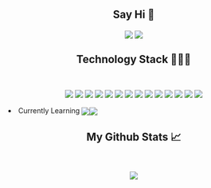 <h2 align="center">Say Hi 👋</h2>

<p align = "center">
<a href="https://www.linkedin.com/in/jonathan-prill-49423672/" target="_blank"><img align="center" src="https://img.shields.io/badge/linkedin-%230077B5.svg?style=for-the-badge&logo=linkedin&logoColor=white"/></a>
<a href="mailto:jonathantprill@gmail.com" target="_blank"><img align="center" src="https://img.shields.io/badge/Gmail-D14836?style=for-the-badge&logo=gmail&logoColor=white" /></a>
</p>

<h2 align="center">Technology Stack 👨🏻‍💻</h2>

<br />

<!-- https://github.com/Ileriayo/markdown-badges -->

<p align="center">
    <img src="https://img.shields.io/badge/MongoDB-%234ea94b.svg?style=for-the-badge&logo=mongodb&logoColor=white" />
    <img src="https://img.shields.io/badge/express.js-%23404d59.svg?style=for-the-badge&logo=express&logoColor=%2361DAFB" />
    <img src="https://img.shields.io/badge/react-%2320232a.svg?style=for-the-badge&logo=react&logoColor=%2361DAFB"  />
    <img src="https://img.shields.io/badge/node.js-6DA55F?style=for-the-badge&logo=node.js&logoColor=white" />
    <img src="https://img.shields.io/badge/javascript-%23323330.svg?style=for-the-badge&logo=javascript&logoColor=%23F7DF1E" />
    <img src="https://img.shields.io/badge/html5-%23E34F26.svg?style=for-the-badge&logo=html5&logoColor=white" />
    <img src="https://img.shields.io/badge/css3-%231572B6.svg?style=for-the-badge&logo=css3&logoColor=white" >
    <img src="https://img.shields.io/badge/bootstrap-%23563D7C.svg?style=for-the-badge&logo=bootstrap&logoColor=white"  />
    <img src="https://img.shields.io/badge/mysql-%2300f.svg?style=for-the-badge&logo=mysql&logoColor=white"  />
    <img src="https://img.shields.io/badge/-GraphQL-E10098?style=for-the-badge&logo=graphql&logoColor=white"  />
    <img src="https://img.shields.io/badge/Sequelize-52B0E7?style=for-the-badge&logo=Sequelize&logoColor=white" >
    <img src="https://img.shields.io/badge/jquery-%230769AD.svg?style=for-the-badge&logo=jquery&logoColor=white"  />
    <img src="https://img.shields.io/badge/Insomnia-black?style=for-the-badge&logo=insomnia&logoColor=5849BE" />
    <img src="https://img.shields.io/badge/NPM-%23000000.svg?style=for-the-badge&logo=npm&logoColor=white" />
</p>

<li>Currently Learning <img align="center" src="https://us-central1-progress-markdown.cloudfunctions.net/progress/50"/><img align="center" src="https://img.shields.io/badge/python-3670A0?style=for-the-badge&logo=python&logoColor=ffdd54"/></li>




<h2 align="center">My Github Stats 📈</h2>

<br>

<!-- <p align = "center">
  <img  src = "https://github-readme-stats.vercel.app/api?username=jonathanprill&show_icons=true&theme=radical&line_height=24">
  <img src = "https://github-readme-stats.vercel.app/api/top-langs/?username=jonathanprill&hide=html,java,shaderlab,kotlin,hlsl&theme=radical">
</p> -->

<p align = "center">
 <img src="https://activity-graph.herokuapp.com/graph?username=jonathanprill&theme=redical">
</p> 

<!-- <p align = "center">
  <img align="center" src="https://github-readme-stats.vercel.app/api?username=jonathanprill&hide=stars,contribs&bg_color=30,00F0FF,7AE286&title_color=131313&text_color=131313" />
  <img align="center" src="https://github-readme-stats.vercel.app/api/top-langs/?username=jonathanprill&layout=compact&hide=Handlebars&bg_color=30,7AE286,00F0FF&title_color=131313&text_color=131313" />
</p>  -->
